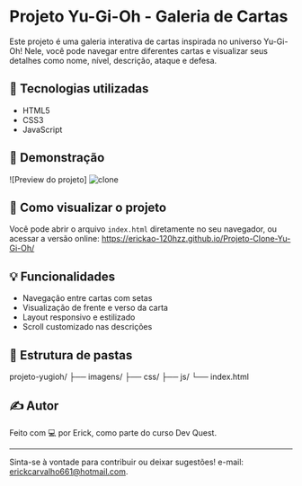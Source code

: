 # Projeto Yu-Gi-Oh - Galeria de Cartas

Este projeto é uma galeria interativa de cartas inspirada no universo Yu-Gi-Oh! Nele, você pode navegar entre diferentes cartas e visualizar seus detalhes como nome, nível, descrição, ataque e defesa.

## 🧪 Tecnologias utilizadas

- HTML5
- CSS3
- JavaScript

## 📸 Demonstração

![Preview do projeto] ![clone](https://github.com/user-attachments/assets/60c30aae-f8c3-48dc-997c-106267a67a8b)

## 🚀 Como visualizar o projeto

Você pode abrir o arquivo `index.html` diretamente no seu navegador, ou acessar a versão online: https://erickao-120hzz.github.io/Projeto-Clone-Yu-Gi-Oh/

## 💡 Funcionalidades

- Navegação entre cartas com setas
- Visualização de frente e verso da carta
- Layout responsivo e estilizado
- Scroll customizado nas descrições

## 📁 Estrutura de pastas

projeto-yugioh/
├── imagens/
├── css/
├── js/
└── index.html


## ✍️ Autor

Feito com 💻 por Erick, como parte do curso Dev Quest.

---

Sinta-se à vontade para contribuir ou deixar sugestões!
e-mail: erickcarvalho661@hotmail.com.
